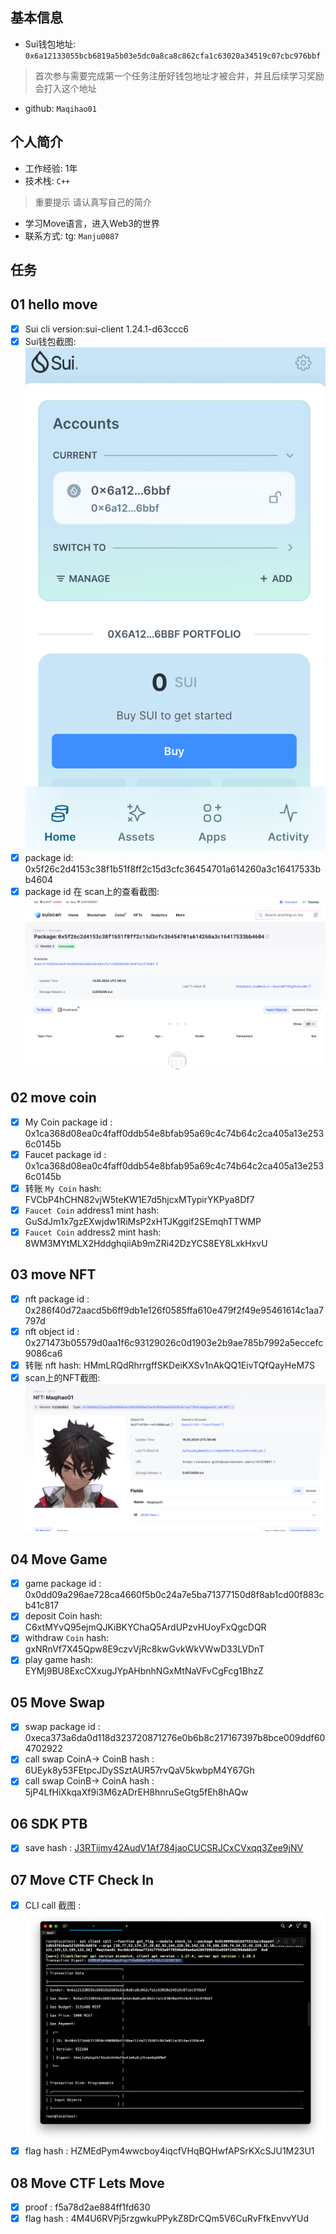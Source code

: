 ## 基本信息
- Sui钱包地址: `0x6a12133055bcb6819a5b03e5dc0a8ca8c862cfa1c63020a34519c07cbc976bbf`
> 首次参与需要完成第一个任务注册好钱包地址才被合并，并且后续学习奖励会打入这个地址
- github: `Maqihao01`

## 个人简介
- 工作经验: 1年
- 技术栈: `C++`
> 重要提示 请认真写自己的简介
- 学习Move语言，进入Web3的世界
- 联系方式: tg: `Manju0087` 

## 任务

##   01 hello move  
- [x] Sui cli version:sui-client 1.24.1-d63ccc6
- [x] Sui钱包截图: ![Sui钱包截图](notes/514.png)
- [x] package id:  0x5f26c2d4153c38f1b51f8ff2c15d3cfc36454701a614260a3c16417533bb4604
- [x] package id 在 scan上的查看截图:![Scan截图](notes/515.png)

##   02 move coin
- [x] My Coin package id :  0x1ca368d08ea0c4faff0ddb54e8bfab95a69c4c74b64c2ca405a13e2536c0145b
- [x] Faucet package id : 0x1ca368d08ea0c4faff0ddb54e8bfab95a69c4c74b64c2ca405a13e2536c0145b
- [x] 转账 `My Coin` hash: FVCbP4hCHN82vjW5teKW1E7d5hjcxMTypirYKPya8Df7
- [x] `Faucet Coin` address1 mint hash: GuSdJm1x7gzEXwjdw1RiMsP2xHTJKggif2SEmqhTTWMP
- [x] `Faucet Coin` address2 mint hash:  8WM3MYtMLX2HddghqiiAb9mZRi42DzYCS8EY8LxkHxvU

##   03 move NFT
- [x] nft package id : 0x286f40d72aacd5b6ff9db1e126f0585ffa610e479f2f49e95461614c1aa7797d
- [x] nft object id : 0x271473b05579d0aa1f6c93129026c0d1903e2b9ae785b7992a5eccefc9086ca6 
- [x] 转账 nft hash:  HMmLRQdRhrrgffSKDeiKXSv1nAkQQ1EivTQfQayHeM7S
- [x] scan上的NFT截图:![Scan截图](notes/516.png)

##   04 Move Game
- [x] game package id : 0x0dd09a296ae728ca4660f5b0c24a7e5ba71377150d8f8ab1cd00f883cb41c817 
- [x] deposit Coin hash: C6xtMYvQ95ejmQJKiBKYChaQ5ArdUPzvHUoyFxQgcDQR
- [x] withdraw `Coin` hash: gxNRnVf7X45Qpw8E9czvVjRc8kwGvkWkVWwD33LVDnT
- [x] play game hash:  EYMj9BU8ExcCXxugJYpAHbnhNGxMtNaVFvCgFcg1BhzZ

##   05 Move Swap
- [x] swap package id : 0xeca373a6da0d118d323720871276e0b6b8c217167397b8bce009ddf604702922   
- [x] call swap CoinA-> CoinB  hash : 6UEyk8y53FEtpcJDySSztAUR57rvQaV5kwbpM4Y67Gh
- [x] call swap CoinB-> CoinA  hash : 5jP4LfHiXkqaXf9i3M6zADrEH8hnruSeGtg5fEh8hAQw

##   06 SDK PTB
- [x] save hash : [J3RTijmy42AudV1Af784jaoCUCSRJCxCVxqq3Zee9jNV](https://suivision.xyz/txblock/J3RTijmy42AudV1Af784jaoCUCSRJCxCVxqq3Zee9jNV)

##   07 Move CTF Check In
- [x] CLI call 截图 : ![截图](notes/111.png)
- [x] flag hash : HZMEdPym4wwcboy4iqcfVHqBQHwfAPSrKXcSJU1M23U1

##   08 Move CTF Lets Move
- [x] proof : f5a78d2ae884ff1fd630
- [x] flag hash : 4M4U6RVPj5rzgwkuPPykZ8DrCQm5V6CuRvFfkEnvvYUd